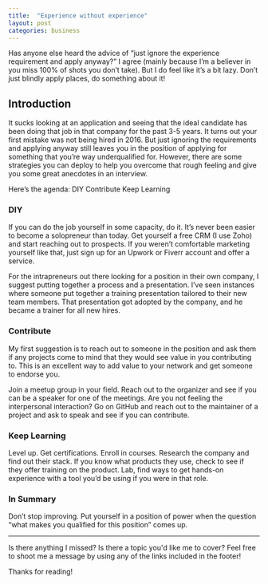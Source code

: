 ```yaml
---
title:  "Experience without experience"
layout: post
categories: business
---
```

Has anyone else heard the advice of “just ignore the experience requirement and apply anyway?” I agree (mainly because I’m a believer in you miss 100% of shots you don’t take). But I do feel like it’s a bit lazy. Don’t just blindly apply places, do something about it!

## Introduction
It sucks looking at an application and seeing that the ideal candidate has been doing that job in that company for the past 3-5 years. It turns out your first mistake was not being hired in 2016. But just ignoring the requirements and applying anyway still leaves you in the position of applying for something that you’re way underqualified for. However, there are some strategies you can deploy to help you overcome that rough feeling and give you some great anecdotes in an interview.

Here’s the agenda:
DIY
Contribute
Keep Learning

### DIY
If you can do the job yourself in some capacity, do it. It’s never been easier to become a solopreneur than today. Get yourself a free CRM (I use Zoho) and start reaching out to prospects. If you weren’t comfortable marketing yourself like that, just sign up for an Upwork or Fiverr account and offer a service. 

For the intrapreneurs out there looking for a position in their own company, I suggest putting together a process and a presentation. I’ve seen instances where someone put together a training presentation tailored to their new team members. That presentation got adopted by the company, and he became a trainer for all new hires.

### Contribute
My first suggestion is to reach out to someone in the position and ask them if any projects come to mind that they would see value in you contributing to. This is an excellent way to add value to your network and get someone to endorse you.

Join a meetup group in your field. Reach out to the organizer and see if you can be a speaker for one of the meetings. Are you not feeling the interpersonal interaction? Go on GitHub and reach out to the maintainer of a project and ask to speak and see if you can contribute.


###  Keep Learning
Level up. Get certifications. Enroll in courses. Research the company and find out their stack. If you know what products they use, check to see if they offer training on the product. Lab, find ways to get hands-on experience with a tool you’d be using if you were in that role.

### In Summary
Don’t stop improving. Put yourself in a position of power when the question “what makes you qualified for this position” comes up.

---

Is there anything I missed? Is there a topic you'd like me to cover? Feel free to shoot me a message by using any of the links included in the footer!

Thanks for reading!
